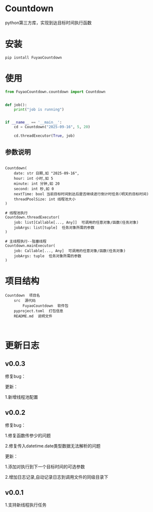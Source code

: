 # Countdown
python第三方库，实现到达目标时间执行函数

# 安装
``pip isntall FuyaoCountdown``

# 使用
```python
from FuyaoCountdown.countdown import Countdown


def job():
    print("job is running")


if __name__ == '__main__':
    cd = Countdown("2025-09-16", 5, 20)

    cd.threadExecutor(True, job)


```

## 参数说明
```text

Countdown(
    date: str 日期,如 "2025-09-16",
    hour: int 小时,如 5
    minute: int 分钟,如 20
    second: int 秒,如 0
    nextTime: bool 当前目标时间到达后是否继续进行倒计时任务(明天的目标时间)
    threadPoolSize: int 线程池大小
)

# 线程池执行
Countdown.threadExecutor(
    job: list[Callable[..., Any]]  可调用的任意对象/函数(任务对象)
    jobArgs: list[tuple]  任务对象所需的参数
)

# 主线程执行--阻塞线程
Countdown.mainExecutor(
    job: Callable[..., Any]  可调用的任意对象/函数(任务对象)
    jobArgs: tuple  任务对象所需的参数
)

```


# 项目结构
```text
Countdown  项目名
    src  源代码
        FuyaoCountdown  软件包
    pyproject.toml  打包信息
    README.md  说明文件
    


```


# 更新日志

## v0.0.3
修复bug：


更新：

1.新增线程池配置

## v0.0.2
修复bug：

1.修复函数传参少的问题

2.修复传入datetime.date类型数据无法解析的问题


更新：

1.添加对执行到下一个目标时间的可选参数

2.增加日志记录,自动记录日志到调用文件的同级目录下

## v0.0.1
1.支持新线程执行任务
